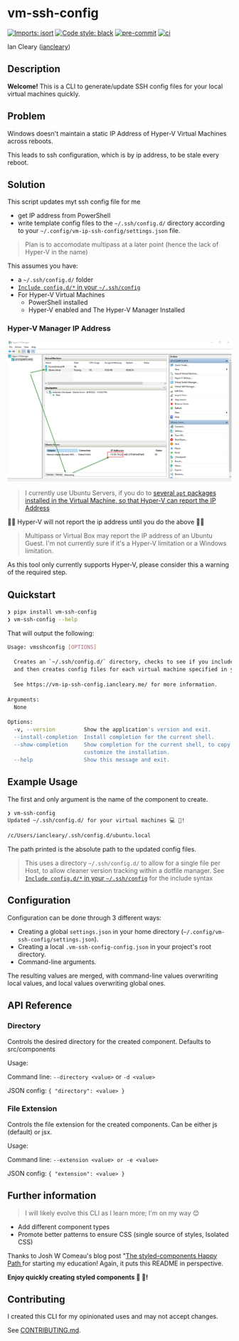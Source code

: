 # vm-ssh-config

[![Imports: isort](https://img.shields.io/badge/%20imports-isort-%231674b1?style=flat&labelColor=ef8336)](https://pycqa.github.io/isort/)
[![Code style: black](https://img.shields.io/badge/code%20style-black-000000.svg)](https://black.readthedocs.io/en/stable/)
[![pre-commit](https://img.shields.io/badge/pre--commit-enabled-brightgreen?logo=pre-commit&logoColor=white)](https://github.com/pre-commit/pre-commit)
[![ci](https://github.com/iancleary/vm-ssh-config/workflows/ci/badge.svg)](https://github.com/iancleary/vm-ssh-config/actions/workflows/ci.yml)

Ian Cleary ([iancleary](https://github.com/iancleary))

## Description

**Welcome!** This is a CLI to generate/update SSH config files for your local virtual machines quickly.

## Problem

Windows doesn't maintain a static IP Address of Hyper-V Virtual Machines across reboots.

This leads to ssh configuration, which is by ip address, to be stale every reboot.

## Solution

This script updates myt ssh config file for me

- get IP address from PowerShell
- write template config files to the `~/.ssh/config.d/` directory according to your `~/.config/vm-ip-ssh-config/settings.json` file.

> Plan is to accomodate multipass at a later point (hence the lack of Hyper-V in the name)

This assumes you have:

- a `~/.ssh/config.d/` folder
- [`Include config.d/*` in your `~/.ssh/config`](https://superuser.com/questions/247564/is-there-a-way-for-one-ssh-config-file-to-include-another-one)
- For Hyper-V Virtual Machines
  - PowerShell installed
  - Hyper-V enabled and The Hyper-V Manager Installed

### Hyper-V Manager IP Address

![Hyper-V Manager Networking Tab](docs\assets\hyper-v-manager-networking-tab.png)

> I currently use Ubuntu Servers, if you do to [several `apt` packages installed in the Virtual Machine, so that Hyper-V can report the IP Address](https://stackoverflow.com/a/72534742/13577666)

🚨🚨 Hyper-V will not report the ip address until you do the above 🚨🚨

> Multipass or Virtual Box may report the IP address of an Ubuntu Guest. I'm not currently sure if it's a Hyper-V limitation or a Windows limitation.  

As this tool only currently supports Hyper-V, please consider this a warning of the required step.

## Quickstart

```sh
❯ pipx install vm-ssh-config
❯ vm-ssh-config --help
```

That will output the following:

```bash
Usage: vmsshconfig [OPTIONS]

  Creates an `~/.ssh/config.d/` directory, checks to see if you include all files in that directory,
  and then creates config files for each virtual machine specified in your `~/.config/vm-ip-ssh-config/settings.json` file.

  See https://vm-ip-ssh-config.iancleary.me/ for more information.

Arguments:
  None

Options:
  -v, --version         Show the application's version and exit.
  --install-completion  Install completion for the current shell.
  --show-completion     Show completion for the current shell, to copy it or
                        customize the installation.
  --help                Show this message and exit.
```

## Example Usage

The first and only argument is the name of the component to create.

```bash
❯ vm-ssh-config
Updated ~/.ssh/config.d/ for your virtual machines 💻 🚀!

/c/Users/iancleary/.ssh/config.d/ubuntu.local
```

The path printed is the absolute path to the updated config files.

> This uses a directory `~/.ssh/config.d/` to allow for a single file per Host, to allow cleaner version tracking within a dotfile manager.
> See [`Include config.d/*` in your `~/.ssh/config`](https://superuser.com/questions/247564/is-there-a-way-for-one-ssh-config-file-to-include-another-one) for the include syntax



## Configuration

Configuration can be done through 3 different ways:

* Creating a global `settings.json` in your home directory (`~/.config/vm-ssh-config/settings.json`).
* Creating a local `.vm-ssh-config-config.json` in your project's root directory.
* Command-line arguments.

The resulting values are merged, with command-line values overwriting local values, and local values overwriting global ones.

## API Reference

### Directory

Controls the desired directory for the created component. Defaults to src/components

Usage:

Command line: `--directory <value>` or `-d <value>`

JSON config: `{ "directory": <value> }`

### File Extension

Controls the file extension for the created components. Can be either js (default) or jsx.

Usage:

Command line: `--extension <value> or -e <value>`

JSON config: `{ "extension": <value> }`

## Further information

> I will likely evolve this CLI as I learn more; I'm on my way 😊

- Add different component types
- Promote better patterns to ensure CSS (single source of styles, Isolated CSS)

Thanks to Josh W Comeau's blog post "[The styled-components Happy Path
](https://www.joshwcomeau.com/css/styled-components/) for starting my education! Again, it puts this README in perspective.

**Enjoy quickly creating styled components 💅 🚀!**

## Contributing

I created this CLI for my opinionated uses and may not accept changes.

See [CONTRIBUTING.md](.github/CONTRIBUTING.md).
